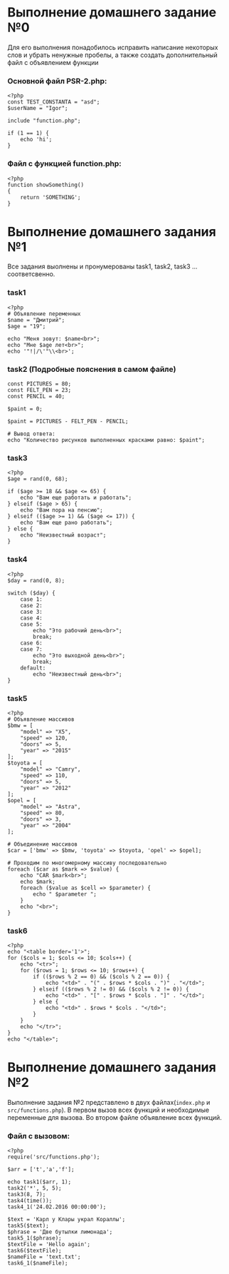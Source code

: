 # Выполнение домашнего задание №0

Для его выполнения понадобилось исправить написание некоторых слов и убрать ненужные пробелы, а также создать дополнительный файл с объявлением функции

### Основной файл PSR-2.php:
```
<?php
const TEST_CONSTANTA = "asd";
$userName = "Igor";

include "function.php";

if (1 == 1) {
    echo 'hi';
}
```

### Файл с функцией function.php:
```
<?php
function showSomething()
{
    return 'SOMETHING';
}

```


# Выполнение домашнего задания №1

Все задания выолнены и пронумерованы task1, task2, task3 ... соответсвенно.

### task1
```
<?php
# Объявление переменных
$name = "Дмитрий";
$age = "19";

echo "Меня зовут: $name<br>";
echo "Мне $age лет<br>";
echo '"!|/\'"\\<br>';
```

### task2 (Подробные пояснения в самом файле)
```
const PICTURES = 80;
const FELT_PEN = 23;
const PENCIL = 40;

$paint = 0;

$paint = PICTURES - FELT_PEN - PENCIL;

# Вывод ответа:
echo "Количество рисунков выполненных красками равно: $paint";
```

### task3
```
<?php
$age = rand(0, 68);

if ($age >= 18 && $age <= 65) {
    echo "Вам еще работать и работать";
} elseif ($age > 65) {
    echo "Вам пора на пенсию";
} elseif (($age >= 1) && ($age <= 17)) {
    echo "Вам еще рано работать";
} else {
    echo "Неизвестный возраст";
}
```

### task4
```
<?php
$day = rand(0, 8);

switch ($day) {
    case 1:
    case 2:
    case 3:
    case 4:
    case 5:
        echo "Это рабочий день<br>";
        break;
    case 6:
    case 7:
        echo "Это выходной день<br>";
        break;
    default:
        echo "Неизвестный день<br>";
}
```

### task5
```
<?php
# Объявление массивов
$bmw = [
    "model" => "X5",
    "speed" => 120,
    "doors" => 5,
    "year" => "2015"
];
$toyota = [
    "model" => "Camry",
    "speed" => 110,
    "doors" => 5,
    "year" => "2012"
];
$opel = [
    "model" => "Astra",
    "speed" => 80,
    "doors" => 3,
    "year" => "2004"
];

# Объединение массивов
$car = ['bmw' => $bmw, 'toyota' => $toyota, 'opel' => $opel];

# Проходим по многомерному массиву последовательно
foreach ($car as $mark => $value) {
    echo "CAR $mark<br>";
    echo $mark;
    foreach ($value as $cell => $parameter) {
        echo " $parameter ";
    }
    echo "<br>";
}
```

### task6
```
<?php
echo "<table border='1'>";
for ($cols = 1; $cols <= 10; $cols++) {
    echo "<tr>";
    for ($rows = 1; $rows <= 10; $rows++) {
        if (($rows % 2 == 0) && ($cols % 2 == 0)) {
            echo "<td>" . "(" . $rows * $cols . ")" . "</td>";
        } elseif (($rows % 2 != 0) && ($cols % 2 != 0)) {
            echo "<td>" . "[" . $rows * $cols . "]" . "</td>";
        } else {
            echo "<td>" . $rows * $cols . "</td>";
        }
    }
    echo "</tr>";
}
echo "</table>";

```


# Выполнение домашнего задания №2

Выполнение задания №2 представлено в двух файлах(`index.php` и `src/functions.php`). В первом вызов всех функций
и необходимые переменные для вызова. Во втором файле объявление всех функций.

### Файл с вызовом:
```
<?php
require('src/functions.php');

$arr = ['t','a','f'];

echo task1($arr, 1);
task2('*', 5, 5);
task3(8, 7);
task4(time());
task4_1('24.02.2016 00:00:00');

$text = 'Карл у Клары украл Кораллы';
task5($text);
$phrase = 'Две бутылки лимонада';
task5_1($phrase);
$textFile = 'Hello again';
task6($textFile);
$nameFile = 'text.txt';
task6_1($nameFile);
```